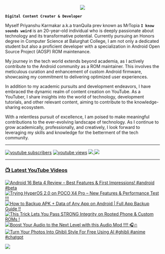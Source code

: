 <p align="center">
  <img src="https://readme-typing-svg.herokuapp.com?lines=Hello+World!;Welcome+to+my+Profile!;MrTopia!;A+Passionate+Developer+from+INDIA!&center=true&width=380&height=55">
</p>


**`Digital Content Creater & Developer`**

Myself Priyanshu Karmakar a.k.a tranQuila prev known as MrTopia **`I know sounds weird`** is an 20-year-old individual who is deeply passionate about technology and its transformative potential. Currently pursuing an Honors degree in Computer Science at Balurghat College, I am not only a dedicated student but also a proficient developer with a specialization in Android Open Source Project (AOSP) ROM maintenance.

My journey in the tech world extends beyond academia, as I actively contribute to the Android community as a ROM maintainer. This involves the meticulous curation and enhancement of custom Android firmware, showcasing my commitment to delivering optimized user experiences.

In addition to my academic pursuits and development endeavors, I have embraced the dynamic realm of content creation on YouTube. As a YouTuber, I share insights into the world of technology, development tutorials, and other relevant content, aiming to contribute to the knowledge-sharing ecosystem.

With a relentless pursuit of excellence, I am poised to make meaningful contributions to the ever-evolving landscape of technology. As I continue to grow academically, professionally, and creatively, I look forward to leveraging my skills and knowledge for the betterment of the tech community. 

---

<!-- Social icons section -->
 <p align="left">
      <a href="https://www.youtube.com/@topiatv.official">
         <img alt="youtube subscribers" title="Subscribe to my YouTube channel" src="https://custom-icon-badges.demolab.com/youtube/channel/subscribers/UCD3rA1qQuUMQaFnzvkFp5NA?color=%23E05D44&label=SUBSCRIBE&logo=video&logoColor=white&style=for-the-badge&labelColor=CE4630"/></a> 
      <a href="https://www.youtube.com/@topiatv.official">
         <img alt="youtube views" title="YouTube views" src="https://custom-icon-badges.demolab.com/youtube/channel/views/UCD3rA1qQuUMQaFnzvkFp5NA?color=%23E1AD0E&logo=eye&logoColor=white&style=for-the-badge&labelColor=C79600"/></a>
      <a href="https://t.me/MrTopiA">
        <img src="https://custom-icon-badges.demolab.com/badge/MrTopiA-229ed9?style=for-the-badge&logo=telegram&logoColor=white">
    <a href="https://www.buymeacoffee.com/mrtopia">
        <img src="https://custom-icon-badges.demolab.com/badge/MrTopia-ffff00?style=for-the-badge&logo=coffee-meow">
   </p>
      
---

### 📺 Latest YouTube Videos

<!-- BEGIN YOUTUBE-CARDS -->
[![Android 16 Beta 4 Review – Best Features & First Impressions! #android #beta](https://ytcards.demolab.com/?id=7t7bMgIRlic&title=Android+16+Beta+4+Review+%E2%80%93+Best+Features+%26+First+Impressions%21+%23android+%23beta&lang=en&timestamp=1745132877&background_color=%230d1117&title_color=%23ffffff&stats_color=%23dedede&max_title_lines=1&width=250&border_radius=5 "Android 16 Beta 4 Review – Best Features & First Impressions! #android #beta")](https://www.youtube.com/watch?v=7t7bMgIRlic)
[![Trying HyperOS 2.0 on POCO X4 Pro – New Features & Performance Test !!!](https://ytcards.demolab.com/?id=rJTyzkZusIE&title=Trying+HyperOS+2.0+on+POCO+X4+Pro+%E2%80%93+New+Features+%26+Performance+Test+%21%21%21&lang=en&timestamp=1744888703&background_color=%230d1117&title_color=%23ffffff&stats_color=%23dedede&max_title_lines=1&width=250&border_radius=5 "Trying HyperOS 2.0 on POCO X4 Pro – New Features & Performance Test !!!")](https://www.youtube.com/watch?v=rJTyzkZusIE)
[![How to Backup APK + Data of Any App on Android | Full App Backup Guide !!](https://ytcards.demolab.com/?id=_wmTp-UwSFc&title=How+to+Backup+APK+%2B+Data+of+Any+App+on+Android+%7C+Full+App+Backup+Guide+%21%21&lang=en&timestamp=1744536120&background_color=%230d1117&title_color=%23ffffff&stats_color=%23dedede&max_title_lines=1&width=250&border_radius=5 "How to Backup APK + Data of Any App on Android | Full App Backup Guide !!")](https://www.youtube.com/watch?v=_wmTp-UwSFc)
[![This Trick Lets You Pass STRONG Integrity on Rooted Phone & Custom ROMs !](https://ytcards.demolab.com/?id=nog_3jlWwW4&title=This+Trick+Lets+You+Pass+STRONG+Integrity+on+Rooted+Phone+%26+Custom+ROMs+%21&lang=en&timestamp=1744263207&background_color=%230d1117&title_color=%23ffffff&stats_color=%23dedede&max_title_lines=1&width=250&border_radius=5 "This Trick Lets You Pass STRONG Integrity on Rooted Phone & Custom ROMs !")](https://www.youtube.com/watch?v=nog_3jlWwW4)
[![Boost Your Audio to the Next Level with this Audio Mod !!!! 🎧🔥](https://ytcards.demolab.com/?id=S09tF7kRXoI&title=Boost+Your+Audio+to+the+Next+Level+with+this+Audio+Mod+%21%21%21%21+%F0%9F%8E%A7%F0%9F%94%A5&lang=en&timestamp=1743434498&background_color=%230d1117&title_color=%23ffffff&stats_color=%23dedede&max_title_lines=1&width=250&border_radius=5 "Boost Your Audio to the Next Level with this Audio Mod !!!! 🎧🔥")](https://www.youtube.com/watch?v=S09tF7kRXoI)
[![Turn Your Photos Into Ghibli Style For Free Using AI #ghibli #anime #chatgpt](https://ytcards.demolab.com/?id=PgfXNMVM2Dk&title=Turn+Your+Photos+Into+Ghibli+Style+For+Free+Using+AI+%23ghibli+%23anime+%23chatgpt&lang=en&timestamp=1743284260&background_color=%230d1117&title_color=%23ffffff&stats_color=%23dedede&max_title_lines=1&width=250&border_radius=5 "Turn Your Photos Into Ghibli Style For Free Using AI #ghibli #anime #chatgpt")](https://www.youtube.com/watch?v=PgfXNMVM2Dk)
<!-- END YOUTUBE-CARDS -->

[<img src="https://custom-icon-badges.demolab.com/badge/-Subscribe%20For%20More-red?style=for-the-badge&logo=video&logoColor=white"/>](https://www.youtube.com/@topiatv.official)


#
